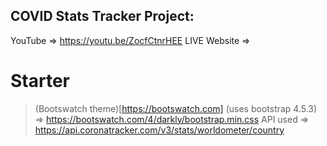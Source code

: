 ## COVID Stats Tracker Project:

YouTube => https://youtu.be/ZocfCtnrHEE
LIVE Website =>

# Starter

> (Bootswatch theme)[https://bootswatch.com] (uses bootstrap 4.5.3) => https://bootswatch.com/4/darkly/bootstrap.min.css
> API used => https://api.coronatracker.com/v3/stats/worldometer/country
